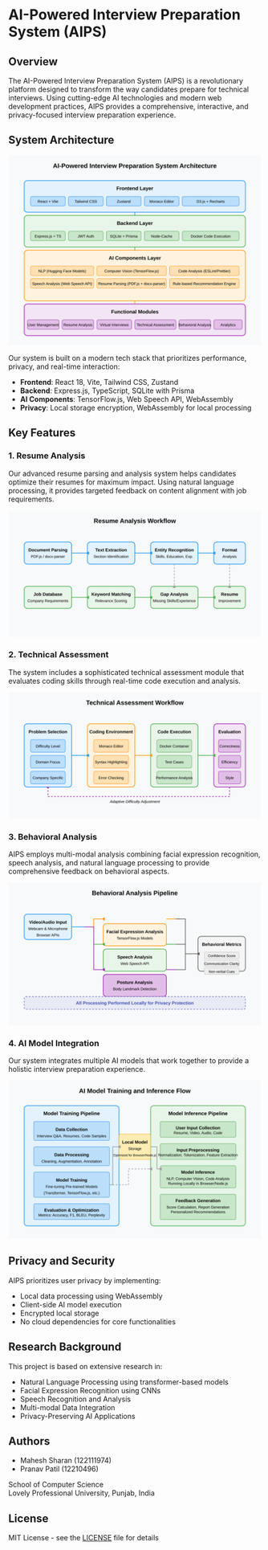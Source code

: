 # AI-Powered Interview Preparation System (AIPS)

## Overview

The AI-Powered Interview Preparation System (AIPS) is a revolutionary platform designed to transform the way candidates prepare for technical interviews. Using cutting-edge AI technologies and modern web development practices, AIPS provides a comprehensive, interactive, and privacy-focused interview preparation experience.

## System Architecture

![System Architecture](docs/system-architecture-diagram.svg)

Our system is built on a modern tech stack that prioritizes performance, privacy, and real-time interaction:

- **Frontend**: React 18, Vite, Tailwind CSS, Zustand
- **Backend**: Express.js, TypeScript, SQLite with Prisma
- **AI Components**: TensorFlow.js, Web Speech API, WebAssembly
- **Privacy**: Local storage encryption, WebAssembly for local processing

## Key Features

### 1. Resume Analysis
Our advanced resume parsing and analysis system helps candidates optimize their resumes for maximum impact. Using natural language processing, it provides targeted feedback on content alignment with job requirements.

![Resume Analysis Workflow](docs/resume-analysis-workflow.svg)

### 2. Technical Assessment
The system includes a sophisticated technical assessment module that evaluates coding skills through real-time code execution and analysis.

![Technical Assessment Workflow](docs/technical-assessment-workflow.svg)

### 3. Behavioral Analysis
AIPS employs multi-modal analysis combining facial expression recognition, speech analysis, and natural language processing to provide comprehensive feedback on behavioral aspects.

![Behavioral Analysis](docs/behavioral-analysis-diagram.svg)

### 4. AI Model Integration
Our system integrates multiple AI models that work together to provide a holistic interview preparation experience.

![AI Model Flow](docs/ai-model-flow-diagram.svg)

## Privacy and Security

AIPS prioritizes user privacy by implementing:
- Local data processing using WebAssembly
- Client-side AI model execution
- Encrypted local storage
- No cloud dependencies for core functionalities

## Research Background

This project is based on extensive research in:
- Natural Language Processing using transformer-based models
- Facial Expression Recognition using CNNs
- Speech Recognition and Analysis
- Multi-modal Data Integration
- Privacy-Preserving AI Applications

## Authors

- Mahesh Sharan (122111974)
- Pranav Patil (12210496)

School of Computer Science  
Lovely Professional University, Punjab, India

## License

MIT License - see the [LICENSE](LICENSE) file for details

